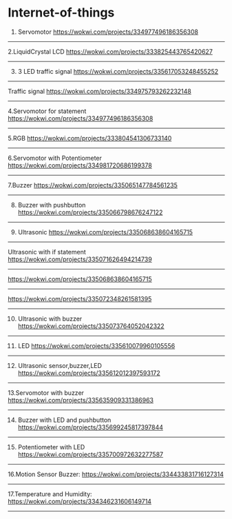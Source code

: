 # Internet-of-things
1. Servomotor https://wokwi.com/projects/334977496186356308  <br>
***************************************************************************
2.LiquidCrystal LCD https://wokwi.com/projects/333825443765420627  <br>
*****************************************************************************
3. 3 LED traffic signal https://wokwi.com/projects/335617053248455252 <br>
*****************************************************************************
Traffic signal https://wokwi.com/projects/334975793262232148  <br>
 *****************************************************************************
4.Servomotor for statement https://wokwi.com/projects/334977496186356308<br>
*****************************************************************************
5.RGB https://wokwi.com/projects/333804541306733140  <br>
******************************************************************************
6.Servomotor with Potentiometer https://wokwi.com/projects/334981720686199378  <br>
***********************************************************************************
7.Buzzer https://wokwi.com/projects/335065147784561235 <br>
**************************************************************************************
8. Buzzer with pushbutton https://wokwi.com/projects/335066798676247122 <br>
*****************************************************************************************
9. Ultrasonic https://wokwi.com/projects/335068638604165715  <br>
******************************************************************************************
Ultrasonic with if statement https://wokwi.com/projects/335071626494214739 <br>
 *****************************************************************************************
https://wokwi.com/projects/335068638604165715<br>
 ****************************************************************************************
https://wokwi.com/projects/335072348261581395 <br>
 ***************************************************************************************
10. Ultrasonic with buzzer https://wokwi.com/projects/335073764052042322 <br>
*****************************************************************************************
11. LED https://wokwi.com/projects/335610079960105556 <br>
*******************************************************************************************
12. Ultrasonic sensor,buzzer,LED https://wokwi.com/projects/335612012397593172  <br>
*******************************************************************************************
13.Servomotor with buzzer https://wokwi.com/projects/335635909331386963 <br>
************************************************************************************************
14. Buzzer with LED and pushbutton https://wokwi.com/projects/335699245817397844 <br> 
*************************************************************************************************
15. Potentiometer with LED https://wokwi.com/projects/335700972632277587 <br>
************************************************************************************************************
16.Motion Sensor Buzzer: https://wokwi.com/projects/334433831716127314<br>
********************************************************************************************************************
17.Temperature and Humidity: https://wokwi.com/projects/334346231606149714<br>
*********************************************************************************************************
